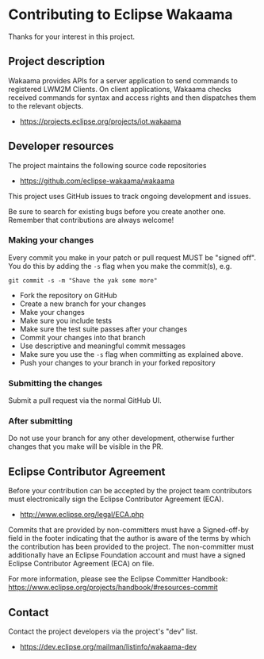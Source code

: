 # Contributing to Eclipse Wakaama

Thanks for your interest in this project.

## Project description

Wakaama provides APIs for a server application to send commands to registered
LWM2M Clients. On client applications, Wakaama checks received commands for
syntax and access rights and then dispatches them to the relevant objects.

* https://projects.eclipse.org/projects/iot.wakaama

## Developer resources

The project maintains the following source code repositories

* https://github.com/eclipse-wakaama/wakaama

This project uses GitHub issues to track ongoing development and issues.

Be sure to search for existing bugs before you create another one. Remember that
contributions are always welcome!

### Making your changes

Every commit you make in your patch or pull request MUST be "signed off".
You do this by adding the `-s` flag when you make the commit(s), e.g.

`git commit -s -m "Shave the yak some more"`

* Fork the repository on GitHub
* Create a new branch for your changes
* Make your changes
* Make sure you include tests
* Make sure the test suite passes after your changes
* Commit your changes into that branch
* Use descriptive and meaningful commit messages
* Make sure you use the `-s` flag when committing as explained above.
* Push your changes to your branch in your forked repository

### Submitting the changes

Submit a pull request via the normal GitHub UI.

### After submitting

Do not use your branch for any other development, otherwise further changes that you make will be visible in the PR.

## Eclipse Contributor Agreement

Before your contribution can be accepted by the project team contributors must
electronically sign the Eclipse Contributor Agreement (ECA).

* http://www.eclipse.org/legal/ECA.php

Commits that are provided by non-committers must have a Signed-off-by field in
the footer indicating that the author is aware of the terms by which the
contribution has been provided to the project. The non-committer must
additionally have an Eclipse Foundation account and must have a signed Eclipse
Contributor Agreement (ECA) on file.

For more information, please see the Eclipse Committer Handbook:
https://www.eclipse.org/projects/handbook/#resources-commit

## Contact

Contact the project developers via the project's "dev" list.

* https://dev.eclipse.org/mailman/listinfo/wakaama-dev

